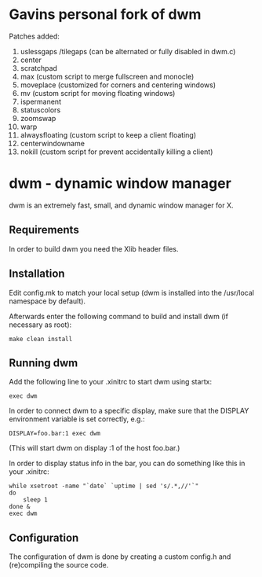 Gavins personal fork of dwm
============================
Patches added:
1. uslessgaps /tilegaps (can be alternated or fully disabled in dwm.c)
2. center
3. scratchpad
4. max (custom script to merge fullscreen and monocle)
5. moveplace (customized for corners and centering windows)
6. mv (custom script for moving floating windows)
7. ispermanent 
8. statuscolors
9. zoomswap
10. warp
11. alwaysfloating (custom script to keep a client floating)
11. centerwindowname
11. nokill (custom script for prevent accidentally killing a client)

dwm - dynamic window manager
============================
dwm is an extremely fast, small, and dynamic window manager for X.


Requirements
------------
In order to build dwm you need the Xlib header files.


Installation
------------
Edit config.mk to match your local setup (dwm is installed into
the /usr/local namespace by default).

Afterwards enter the following command to build and install dwm (if
necessary as root):

    make clean install


Running dwm
-----------
Add the following line to your .xinitrc to start dwm using startx:

    exec dwm

In order to connect dwm to a specific display, make sure that
the DISPLAY environment variable is set correctly, e.g.:

    DISPLAY=foo.bar:1 exec dwm

(This will start dwm on display :1 of the host foo.bar.)

In order to display status info in the bar, you can do something
like this in your .xinitrc:

    while xsetroot -name "`date` `uptime | sed 's/.*,//'`"
    do
    	sleep 1
    done &
    exec dwm


Configuration
-------------
The configuration of dwm is done by creating a custom config.h
and (re)compiling the source code.

